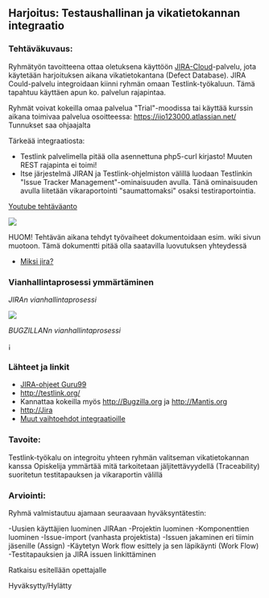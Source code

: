 ## Harjoitus:  Testaushallinan ja vikatietokannan integraatio

### Tehtäväkuvaus:

Ryhmätyön tavoitteena ottaa oletuksena käyttöön [JIRA-Cloud](https://www.atlassian.com/try)-palvelu, jota käytetään harjoituksen aikana vikatietokantana (Defect Database).  JIRA Could-palvelu integroidaan kiinni ryhmän omaan Testlink-työkaluun. Tämä tapahtuu käyttäen apun ko. palvelun rajapintaa. 

Ryhmät voivat kokeilla omaa palvelua "Trial"-moodissa tai käyttää kurssin aikana toimivaa palvelua osoitteessa: https://iio123000.atlassian.net/ Tunnukset saa ohjaajalta

Tärkeää integraatiosta:

* Testlink palvelimella pitää olla asennettuna php5-curl kirjasto! Muuten REST rajapinta ei toimi!
* Itse järjestelmä JIRAN ja Testlink-ohjelmiston välillä luodaan Testlinkin "Issue Tracker Management"-ominaisuuden avulla. Tänä ominaisuuden avulla liitetään vikaraportointi "saumattomaksi" osaksi testiraportointia. 

[Youtube tehtäväanto](https://www.youtube.com/watch?v=XX1oiuCnehY)


![](http://i.imgur.com/6aFA684.png)


HUOM! Tehtävän aikana tehdyt työvaiheet dokumentoidaan esim. wiki sivun muotoon. Tämä dokumentti pitää olla saatavilla luovutuksen yhteydessä

* [Miksi jira?](https://www.atlassian.com/gartner)

### Vianhallintaprosessi ymmärtäminen

*JIRAn vianhallintaprosessi*

![](https://confluence.atlassian.com/jira060/files/370705000/370508797/1/1336008107402/system-workflow.png)

*BUGZILLANn vianhallintaprosessi*

¡[](https://www.bugzilla.org/docs/4.0/en/images/bzLifecycle.png)


### Lähteet ja linkit

* [JIRA-ohjeet Guru99](http://www.guru99.com/jira-tutorial-a-complete-guide-for-beginners.html)
* http://testlink.org/
* Kannattaa kokeilla myös http://Bugzilla.org ja http://Mantis.org
* [http://Jira ](https://www.atlassian.com/software/jira)
* [Muut vaihtoehdot integraatioille](https://github.com/TestLinkOpenSourceTRMS/testlink-code/tree/testlink_1_9/lib/issuetrackerintegration)


### Tavoite:

Testlink-työkalu on integroitu yhteen ryhmän valitseman vikatietokannan kanssa
Opiskelija ymmärtää mitä tarkoitetaan jäljitettävyydellä (Traceability) suoritetun testitapauksen ja vikaraportin välillä


### Arviointi:

Ryhmä valmistautuu ajamaan seuraavaan hyväksyntätestin:

-Uusien käyttäjien luominen JIRAan
-Projektin luominen
-Komponenttien luominen
-Issue-import (vanhasta projektista)
-Issuen jakaminen eri tiimin jäsenille (Assign)
-Käytetyn Work flow esittely ja sen läpikäynti (Work Flow)
-Testitapauksien ja JIRA issuen linkittäminen 


Ratkaisu esitellään opettajalle  

Hyväksytty/Hylätty
